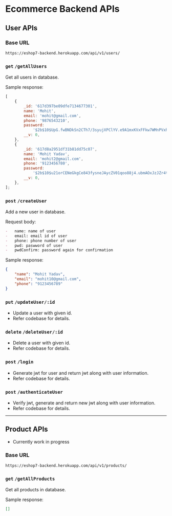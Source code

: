 # Ecommerce Backend APIs

## User APIs

### Base URL

`https://eshop7-backend.herokuapp.com/api/v1/users/`

### `get` `/getAllUsers`

Get all users in database.

Sample response:

```js
[
    {
        _id: '617d397be09dfe7134677301',
        name: 'Mohit',
        email: 'mohit@gmail.com',
        phone: '9876543210',
        password:
            '$2b$10$UpG.fwBNDkSn2CTh7/3syujXPClYV.e9A1mxKVxFFkw7WMnPVxhj6',
        __v: 0,
    },
    {
        _id: '617d8a2951df31b81dd75c07',
        name: 'Mohit Yadav',
        email: 'mohit2@gmail.com',
        phone: '9123456780',
        password:
            '$2b$10$u21orCENeGkgCe843fysneJAycZV01qoo88j4.ubmAOxJzJZr4tae',
        __v: 0,
    },
];
```

### `post` `/createUser`

Add a new user in database.

Request body:

```md
-   name: name of user
-   email: email id of user
-   phone: phone number of user
-   pwd: paswword of user
-   pwdConfirm: password again for confirmation
```

Sample response:

```json
{
    "name": "Mohit Yadav",
    "email": "mohit10@gmail.com",
    "phone": "9123456789"
}
```

### `put` `/updateUser/:id`

-   Update a user with given id.
-   Refer codebase for details.

### `delete` `/deleteUser/:id`

-   Delete a user with given id.
-   Refer codebase for details.

### `post` `/login`

-   Generate jwt for user and return jwt along with user information.
-   Refer codebase for details.

### `post` `/authenticateUser`

-   Verify jwt, generate and return new jwt along with user information.
-   Refer codebase for details.

---

## Product APIs

-   Currently work in progress

### Base URL

`https://eshop7-backend.herokuapp.com/api/v1/products/`

### `get` `/getAllProducts`

Get all products in database.

Sample response:

```json
[]
```
